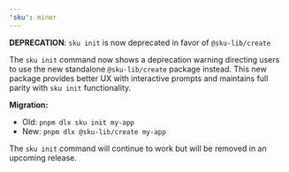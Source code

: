 ```yaml
---
'sku': minor
---
```


**DEPRECATION**: `sku init` is now deprecated in favor of `@sku-lib/create`

The `sku init` command now shows a deprecation warning directing users to use the new standalone `@sku-lib/create` package instead. This new package provides better UX with interactive prompts and maintains full parity with `sku init` functionality.

**Migration:**
- Old: `pnpm dlx sku init my-app` 
- New: `pnpm dlx @sku-lib/create my-app`

The `sku init` command will continue to work but will be removed in an upcoming release.